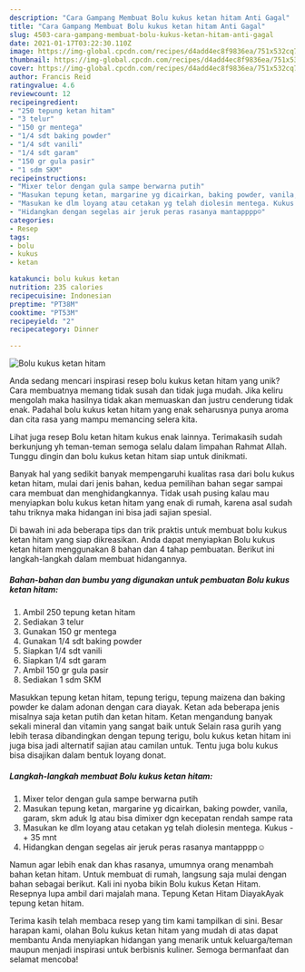 ```yaml
---
description: "Cara Gampang Membuat Bolu kukus ketan hitam Anti Gagal"
title: "Cara Gampang Membuat Bolu kukus ketan hitam Anti Gagal"
slug: 4503-cara-gampang-membuat-bolu-kukus-ketan-hitam-anti-gagal
date: 2021-01-17T03:22:30.110Z
image: https://img-global.cpcdn.com/recipes/d4add4ec8f9836ea/751x532cq70/bolu-kukus-ketan-hitam-foto-resep-utama.jpg
thumbnail: https://img-global.cpcdn.com/recipes/d4add4ec8f9836ea/751x532cq70/bolu-kukus-ketan-hitam-foto-resep-utama.jpg
cover: https://img-global.cpcdn.com/recipes/d4add4ec8f9836ea/751x532cq70/bolu-kukus-ketan-hitam-foto-resep-utama.jpg
author: Francis Reid
ratingvalue: 4.6
reviewcount: 12
recipeingredient:
- "250 tepung ketan hitam"
- "3 telur"
- "150 gr mentega"
- "1/4 sdt baking powder"
- "1/4 sdt vanili"
- "1/4 sdt garam"
- "150 gr gula pasir"
- "1 sdm SKM"
recipeinstructions:
- "Mixer telor dengan gula sampe berwarna putih"
- "Masukan tepung ketan, margarine yg dicairkan, baking powder, vanila, garam, skm aduk lg atau bisa dimixer dgn kecepatan rendah sampe rata"
- "Masukan ke dlm loyang atau cetakan yg telah diolesin mentega. Kukus -+ 35 mnt"
- "Hidangkan dengan segelas air jeruk peras rasanya mantapppp☺️"
categories:
- Resep
tags:
- bolu
- kukus
- ketan

katakunci: bolu kukus ketan 
nutrition: 235 calories
recipecuisine: Indonesian
preptime: "PT38M"
cooktime: "PT53M"
recipeyield: "2"
recipecategory: Dinner

---
```



![Bolu kukus ketan hitam](https://img-global.cpcdn.com/recipes/d4add4ec8f9836ea/751x532cq70/bolu-kukus-ketan-hitam-foto-resep-utama.jpg)

Anda sedang mencari inspirasi resep bolu kukus ketan hitam yang unik? Cara membuatnya memang tidak susah dan tidak juga mudah. Jika keliru mengolah maka hasilnya tidak akan memuaskan dan justru cenderung tidak enak. Padahal bolu kukus ketan hitam yang enak seharusnya punya aroma dan cita rasa yang mampu memancing selera kita.

Lihat juga resep Bolu ketan hitam kukus enak lainnya. Terimakasih sudah berkunjung yh teman-teman semoga selalu dalam limpahan Rahmat Allah. Tunggu dingin dan bolu kukus ketan hitam siap untuk dinikmati.

Banyak hal yang sedikit banyak mempengaruhi kualitas rasa dari bolu kukus ketan hitam, mulai dari jenis bahan, kedua pemilihan bahan segar sampai cara membuat dan menghidangkannya. Tidak usah pusing kalau mau menyiapkan bolu kukus ketan hitam yang enak di rumah, karena asal sudah tahu triknya maka hidangan ini bisa jadi sajian spesial.


Di bawah ini ada beberapa tips dan trik praktis untuk membuat bolu kukus ketan hitam yang siap dikreasikan. Anda dapat menyiapkan Bolu kukus ketan hitam menggunakan 8 bahan dan 4 tahap pembuatan. Berikut ini langkah-langkah dalam membuat hidangannya.

<!--inarticleads1-->

##### Bahan-bahan dan bumbu yang digunakan untuk pembuatan Bolu kukus ketan hitam:

1. Ambil 250 tepung ketan hitam
1. Sediakan 3 telur
1. Gunakan 150 gr mentega
1. Gunakan 1/4 sdt baking powder
1. Siapkan 1/4 sdt vanili
1. Siapkan 1/4 sdt garam
1. Ambil 150 gr gula pasir
1. Sediakan 1 sdm SKM


Masukkan tepung ketan hitam, tepung terigu, tepung maizena dan baking powder ke dalam adonan dengan cara diayak. Ketan ada beberapa jenis misalnya saja ketan putih dan ketan hitam. Ketan mengandung banyak sekali mineral dan vitamin yang sangat baik untuk Selain rasa gurih yang lebih terasa dibandingkan dengan tepung terigu, bolu kukus ketan hitam ini juga bisa jadi alternatif sajian atau camilan untuk. Tentu juga bolu kukus bisa disajikan dalam bentuk loyang donat. 

<!--inarticleads2-->

##### Langkah-langkah membuat Bolu kukus ketan hitam:

1. Mixer telor dengan gula sampe berwarna putih
1. Masukan tepung ketan, margarine yg dicairkan, baking powder, vanila, garam, skm aduk lg atau bisa dimixer dgn kecepatan rendah sampe rata
1. Masukan ke dlm loyang atau cetakan yg telah diolesin mentega. Kukus -+ 35 mnt
1. Hidangkan dengan segelas air jeruk peras rasanya mantapppp☺️


Namun agar lebih enak dan khas rasanya, umumnya orang menambah bahan ketan hitam. Untuk membuat di rumah, langsung saja mulai dengan bahan sebagai berikut. Kali ini nyoba bikin Bolu kukus Ketan Hitam. Resepnya lupa ambil dari majalah mana. Tepung Ketan Hitam DiayakAyak tepung ketan hitam. 

Terima kasih telah membaca resep yang tim kami tampilkan di sini. Besar harapan kami, olahan Bolu kukus ketan hitam yang mudah di atas dapat membantu Anda menyiapkan hidangan yang menarik untuk keluarga/teman maupun menjadi inspirasi untuk berbisnis kuliner. Semoga bermanfaat dan selamat mencoba!
